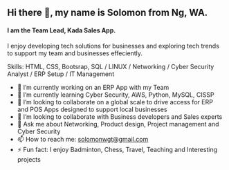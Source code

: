 ## Hi there 👋, my name is Solomon from Ng, WA.
#### I am the Team Lead, Kada Sales App. 


I enjoy developing tech solutions for businesses and exploring tech trends to support my team and businesses effeciently.

Skills: HTML, CSS, Bootsrap, SQL / LINUX / Networking / Cyber Security Analyst / ERP Setup / IT Management

- 🔭 I’m currently working on an ERP App with my Team
- 🌱 I’m currently learning Cyber Security, AWS, Python, MySQL, CISSP 
- 👯 I’m looking to collaborate on a global scale to drive access for ERP and POS Apps designed to support local businesses
- 🤔 I’m looking to collaborate with Business developers and Sales experts 
- 💬 Ask me about Networking, Product design, Project management and Cyber Security 
- 📫 How to reach me: solomonwgt@gmail.com 
- ⚡ Fun fact: I enjoy Badminton, Chess, Travel, Teaching and Interesting projects



